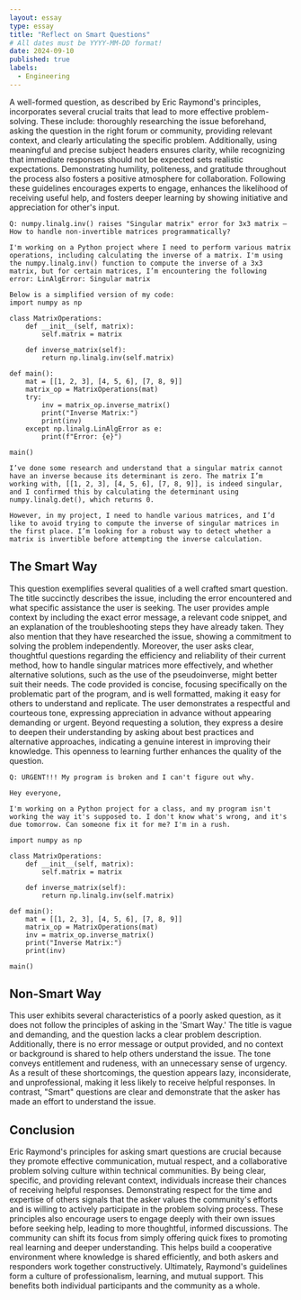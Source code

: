 ```yaml
---
layout: essay
type: essay
title: "Reflect on Smart Questions"
# All dates must be YYYY-MM-DD format!
date: 2024-09-10
published: true
labels:
  - Engineering
---
```

  A well-formed question, as described by Eric Raymond's principles, incorporates several crucial traits that lead to more effective problem-solving. These include: thoroughly researching the issue beforehand, asking the question in the right forum or community, providing relevant context, and clearly articulating the specific problem. Additionally, using meaningful and precise subject headers ensures clarity, while recognizing that immediate responses should not be expected sets realistic expectations. Demonstrating humility, politeness, and gratitude throughout the process also fosters a positive atmosphere for collaboration. Following these guidelines encourages experts to engage, enhances the likelihood of receiving useful help, and fosters deeper learning by showing initiative and appreciation for other's input.


```Stack Overflow question demonstrating the 'Smart Way'
Q: numpy.linalg.inv() raises "Singular matrix" error for 3x3 matrix – How to handle non-invertible matrices programmatically?

I'm working on a Python project where I need to perform various matrix operations, including calculating the inverse of a matrix. I'm using the numpy.linalg.inv() function to compute the inverse of a 3x3 matrix, but for certain matrices, I’m encountering the following error: LinAlgError: Singular matrix

Below is a simplified version of my code:
import numpy as np

class MatrixOperations:
    def __init__(self, matrix):
        self.matrix = matrix
    
    def inverse_matrix(self):
        return np.linalg.inv(self.matrix)

def main():
    mat = [[1, 2, 3], [4, 5, 6], [7, 8, 9]]
    matrix_op = MatrixOperations(mat)
    try:
        inv = matrix_op.inverse_matrix()
        print("Inverse Matrix:")
        print(inv)
    except np.linalg.LinAlgError as e:
        print(f"Error: {e}")

main()

I’ve done some research and understand that a singular matrix cannot have an inverse because its determinant is zero. The matrix I’m working with, [[1, 2, 3], [4, 5, 6], [7, 8, 9]], is indeed singular, and I confirmed this by calculating the determinant using numpy.linalg.det(), which returns 0.

However, in my project, I need to handle various matrices, and I’d like to avoid trying to compute the inverse of singular matrices in the first place. I’m looking for a robust way to detect whether a matrix is invertible before attempting the inverse calculation.
```

## The Smart Way
  This question exemplifies several qualities of a well crafted smart question. The title succinctly describes the issue, including the error encountered and what specific assistance the user is seeking. The user provides ample context by including the exact error message, a relevant code snippet, and an explanation of the troubleshooting steps they have already taken. They also mention that they have researched the issue, showing a commitment to solving the problem independently.
  Moreover, the user asks clear, thoughtful questions regarding the efficiency and reliability of their current method, how to handle singular matrices more effectively, and whether alternative solutions, such as the use of the pseudoinverse, might better suit their needs. The code provided is concise, focusing specifically on the problematic part of the program, and is well formatted, making it easy for others to understand and replicate.
  The user demonstrates a respectful and courteous tone, expressing appreciation in advance without appearing demanding or urgent. Beyond requesting a solution, they express a desire to deepen their understanding by asking about best practices and alternative approaches, indicating a genuine interest in improving their knowledge. This openness to learning further enhances the quality of the question.

```Stack Overflow question lacking the 'Smart Way'
Q: URGENT!!! My program is broken and I can't figure out why.

Hey everyone,

I'm working on a Python project for a class, and my program isn't working the way it's supposed to. I don't know what's wrong, and it's due tomorrow. Can someone fix it for me? I'm in a rush.

import numpy as np

class MatrixOperations:
    def __init__(self, matrix):
        self.matrix = matrix
    
    def inverse_matrix(self):
        return np.linalg.inv(self.matrix)

def main():
    mat = [[1, 2, 3], [4, 5, 6], [7, 8, 9]]
    matrix_op = MatrixOperations(mat)
    inv = matrix_op.inverse_matrix()
    print("Inverse Matrix:")
    print(inv)

main()

```

## Non-Smart Way
  This user exhibits several characteristics of a poorly asked question, as it does not follow the principles of asking in the 'Smart Way.' The title is vague and demanding, and the question lacks a clear problem description. Additionally, there is no error message or output provided, and no context or background is shared to help others understand the issue. The tone conveys entitlement and rudeness, with an unnecessary sense of urgency. As a result of these shortcomings, the question appears lazy, inconsiderate, and unprofessional, making it less likely to receive helpful responses. In contrast, "Smart" questions are clear and demonstrate that the asker has made an effort to understand the issue.

## Conclusion
  Eric Raymond's principles for asking smart questions are crucial because they promote effective communication, mutual respect, and a collaborative problem solving culture within technical communities. By being clear, specific, and providing relevant context, individuals increase their chances of receiving helpful responses. Demonstrating respect for the time and expertise of others signals that the asker values the community's efforts and is willing to actively participate in the problem solving process. These principles also encourage users to engage deeply with their own issues before seeking help, leading to more thoughtful, informed discussions. 
  The community can shift its focus from simply offering quick fixes to promoting real learning and deeper understanding. This helps build a cooperative environment where knowledge is shared efficiently, and both askers and responders work together constructively. Ultimately, Raymond's guidelines form a culture of professionalism, learning, and mutual support. This benefits both individual participants and the community as a whole.

